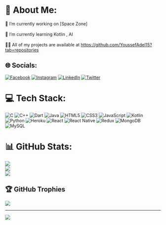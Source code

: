 # 💫 About Me:
🔭 I’m currently working on [Space Zone]<br><br>🌱 I’m currently learning Kotlin , AI<br><br>👨‍💻 All of my projects are available at https://github.com/YoussefAdel15?tab=repositories


## 🌐 Socials:
[![Facebook](https://img.shields.io/badge/Facebook-%231877F2.svg?logo=Facebook&logoColor=white)](https://facebook.com/YoussefAdel155) [![Instagram](https://img.shields.io/badge/Instagram-%23E4405F.svg?logo=Instagram&logoColor=white)](https://instagram.com/youssef_adel15) [![LinkedIn](https://img.shields.io/badge/LinkedIn-%230077B5.svg?logo=linkedin&logoColor=white)](https://linkedin.com/in/youssef-adel-2b8a62213) [![Twitter](https://img.shields.io/badge/Twitter-%231DA1F2.svg?logo=Twitter&logoColor=white)](https://twitter.com/Youssef_adel15) 

# 💻 Tech Stack:
![C](https://img.shields.io/badge/c-%2300599C.svg?style=for-the-badge&logo=c&logoColor=white) ![C++](https://img.shields.io/badge/c++-%2300599C.svg?style=for-the-badge&logo=c%2B%2B&logoColor=white) ![Dart](https://img.shields.io/badge/dart-%230175C2.svg?style=for-the-badge&logo=dart&logoColor=white) ![Java](https://img.shields.io/badge/java-%23ED8B00.svg?style=for-the-badge&logo=java&logoColor=white) ![HTML5](https://img.shields.io/badge/html5-%23E34F26.svg?style=for-the-badge&logo=html5&logoColor=white) ![CSS3](https://img.shields.io/badge/css3-%231572B6.svg?style=for-the-badge&logo=css3&logoColor=white) ![JavaScript](https://img.shields.io/badge/javascript-%23323330.svg?style=for-the-badge&logo=javascript&logoColor=%23F7DF1E) ![Kotlin](https://img.shields.io/badge/kotlin-%230095D5.svg?style=for-the-badge&logo=kotlin&logoColor=white) ![Python](https://img.shields.io/badge/python-3670A0?style=for-the-badge&logo=python&logoColor=ffdd54) ![Heroku](https://img.shields.io/badge/heroku-%23430098.svg?style=for-the-badge&logo=heroku&logoColor=white) ![React](https://img.shields.io/badge/react-%2320232a.svg?style=for-the-badge&logo=react&logoColor=%2361DAFB) ![React Native](https://img.shields.io/badge/react_native-%2320232a.svg?style=for-the-badge&logo=react&logoColor=%2361DAFB) ![Redux](https://img.shields.io/badge/redux-%23593d88.svg?style=for-the-badge&logo=redux&logoColor=white) ![MongoDB](https://img.shields.io/badge/MongoDB-%234ea94b.svg?style=for-the-badge&logo=mongodb&logoColor=white) ![MySQL](https://img.shields.io/badge/mysql-%2300f.svg?style=for-the-badge&logo=mysql&logoColor=white)
# 📊 GitHub Stats:
![](https://github-readme-stats.vercel.app/api?username=YoussefAdel15&theme=dark&hide_border=false&include_all_commits=false&count_private=false)<br/>
![](https://github-readme-streak-stats.herokuapp.com/?user=YoussefAdel15&theme=dark&hide_border=false)<br/>
![](https://github-readme-stats.vercel.app/api/top-langs/?username=YoussefAdel15&theme=dark&hide_border=false&include_all_commits=false&count_private=false&layout=compact)

## 🏆 GitHub Trophies
![](https://github-profile-trophy.vercel.app/?username=YoussefAdel15&theme=radical&no-frame=false&no-bg=true&margin-w=4)

---
[![](https://visitcount.itsvg.in/api?id=YoussefAdel15&icon=0&color=0)](https://visitcount.itsvg.in)
